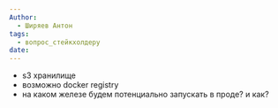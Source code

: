```yaml
---
Author:
  - Ширяев Антон
tags:
  - вопрос_стейкхолдеру
date:
---
```

* s3 хранилище
* возможно docker registry
* на каком железе будем потенциально запускать в проде? и как?